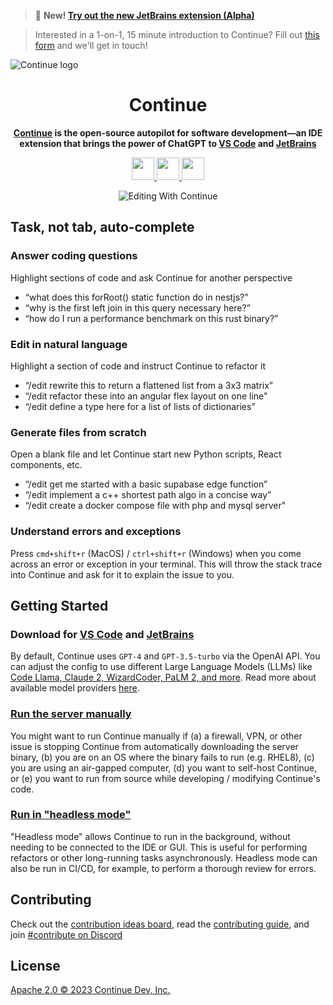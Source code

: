 > 🎁 **New! [Try out the new JetBrains extension (Alpha)](https://plugins.jetbrains.com/plugin/22707-continue-extension)**

> Interested in a 1-on-1, 15 minute introduction to Continue? Fill out [this form](https://forms.gle/H6U6rGDX55oWSWjC8) and we'll get in touch!

![Continue logo](media/c_d.png)

<h1 align="center">Continue</h1>

<div align="center">

**[Continue](https://continue.dev/docs) is the open-source autopilot for software development—an IDE extension that brings the power of ChatGPT to [VS Code](https://marketplace.visualstudio.com/items?itemName=Continue.continue) and [JetBrains](https://plugins.jetbrains.com/plugin/22707-continue-extension)**

</div>

<div align="center">

<a target="_blank" href="https://opensource.org/licenses/Apache-2.0" style="background:none">
    <img src="https://img.shields.io/badge/License-Apache_2.0-blue.svg" style="height: 36px;" />
</a>
<a target="_blank" href="https://continue.dev/docs" style="background:none">
    <img src="https://img.shields.io/badge/continue_docs-%23BE1B55" style="height: 36px;" />
</a>
<a target="_blank" href="https://discord.gg/vapESyrFmJ" style="background:none">
    <img src="https://img.shields.io/badge/discord-join-continue.svg?labelColor=191937&color=6F6FF7&logo=discord" style="height: 36px;" />
</a>

<p></p>

![Editing With Continue](media/readme.gif)

</div>

## Task, not tab, auto-complete

### Answer coding questions

Highlight sections of code and ask Continue for another perspective

- “what does this forRoot() static function do in nestjs?”
- “why is the first left join in this query necessary here?”
- “how do I run a performance benchmark on this rust binary?”

### Edit in natural language

Highlight a section of code and instruct Continue to refactor it

- “/edit rewrite this to return a flattened list from a 3x3 matrix”
- “/edit refactor these into an angular flex layout on one line"
- “/edit define a type here for a list of lists of dictionaries”

### Generate files from scratch

Open a blank file and let Continue start new Python scripts, React components, etc.

- “/edit get me started with a basic supabase edge function”
- “/edit implement a c++ shortest path algo in a concise way”
- “/edit create a docker compose file with php and mysql server"

### Understand errors and exceptions

Press `cmd+shift+r` (MacOS) / `ctrl+shift+r` (Windows) when you come across an error or exception in your terminal. This will throw the stack trace into Continue and ask for it to explain the issue to you.

## Getting Started

### Download for [VS Code](https://marketplace.visualstudio.com/items?itemName=Continue.continue) and [JetBrains](https://plugins.jetbrains.com/plugin/22707-continue-extension)

By default, Continue uses `GPT-4` and `GPT-3.5-turbo` via the OpenAI API. You can adjust the config to use different Large Language Models (LLMs) like [Code Llama, Claude 2, WizardCoder, PaLM 2, and more](github.com/continuedev/what-llm-to-use). Read more about available model providers [here](https://continue.dev/docs/customization/models).

### [Run the server manually](https://continue.dev/docs/walkthroughs/manually-run-continue)

You might want to run Continue manually if (a) a firewall, VPN, or other issue is stopping Continue from automatically downloading the server binary, (b) you are on an OS where the binary fails to run (e.g. RHEL8), (c) you are using an air-gapped computer, (d) you want to self-host Continue, or (e) you want to run from source while developing / modifying Continue's code.

### [Run in "headless mode"](https://continue.dev/docs/walkthroughs/headless-mode)

"Headless mode" allows Continue to run in the background, without needing to be connected to the IDE or GUI. This is useful for performing refactors or other long-running tasks asynchronously. Headless mode can also be run in CI/CD, for example, to perform a thorough review for errors.

## Contributing

Check out the [contribution ideas board](https://github.com/orgs/continuedev/projects/2), read the [contributing guide](https://github.com/continuedev/continue/blob/main/CONTRIBUTING.md), and join [#contribute on Discord](https://discord.gg/vapESyrFmJ)

## License

[Apache 2.0 © 2023 Continue Dev, Inc.](./LICENSE)
